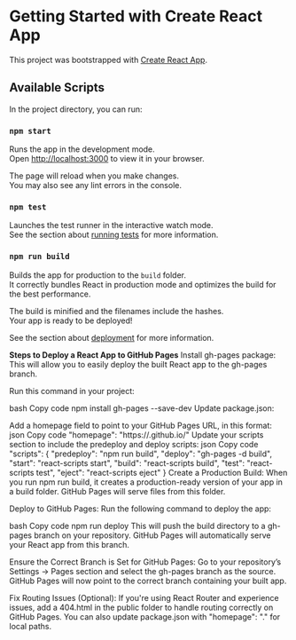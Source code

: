 # Getting Started with Create React App

This project was bootstrapped with [Create React App](https://github.com/facebook/create-react-app).

## Available Scripts

In the project directory, you can run:

### `npm start`

Runs the app in the development mode.\
Open [http://localhost:3000](http://localhost:3000) to view it in your browser.

The page will reload when you make changes.\
You may also see any lint errors in the console.

### `npm test`

Launches the test runner in the interactive watch mode.\
See the section about [running tests](https://facebook.github.io/create-react-app/docs/running-tests) for more information.

### `npm run build`

Builds the app for production to the `build` folder.\
It correctly bundles React in production mode and optimizes the build for the best performance.

The build is minified and the filenames include the hashes.\
Your app is ready to be deployed!

See the section about [deployment](https://facebook.github.io/create-react-app/docs/deployment) for more information.

**Steps to Deploy a React App to GitHub Pages**
Install gh-pages package: This will allow you to easily deploy the built React app to the gh-pages branch.

Run this command in your project:

bash
Copy code
npm install gh-pages --save-dev
Update package.json:

Add a homepage field to point to your GitHub Pages URL, in this format:
json
Copy code
"homepage": "https://<username>.github.io/<repository-name>"
Update your scripts section to include the predeploy and deploy scripts:
json
Copy code
"scripts": {
  "predeploy": "npm run build",
  "deploy": "gh-pages -d build",
  "start": "react-scripts start",
  "build": "react-scripts build",
  "test": "react-scripts test",
  "eject": "react-scripts eject"
}
Create a Production Build: When you run npm run build, it creates a production-ready version of your app in a build folder. GitHub Pages will serve files from this folder.

Deploy to GitHub Pages: Run the following command to deploy the app:

bash
Copy code
npm run deploy
This will push the build directory to a gh-pages branch on your repository. GitHub Pages will automatically serve your React app from this branch.

Ensure the Correct Branch is Set for GitHub Pages: Go to your repository’s Settings → Pages section and select the gh-pages branch as the source. GitHub Pages will now point to the correct branch containing your built app.

Fix Routing Issues (Optional): If you're using React Router and experience issues, add a 404.html in the public folder to handle routing correctly on GitHub Pages. You can also update package.json with "homepage": "." for local paths.
